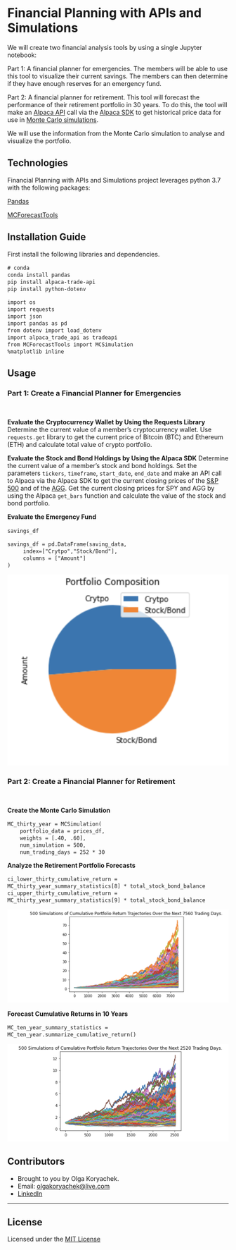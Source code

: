 # Financial Planning with APIs and Simulations
We will create two financial analysis tools by using a single Jupyter notebook:

Part 1: A financial planner for emergencies. The members will be able to use this tool to visualize their current savings. The members can then determine if they have enough reserves for an emergency fund.

Part 2: A financial planner for retirement. This tool will forecast the performance of their retirement portfolio in 30 years. To do this, the tool will make an [Alpaca API](https://alpaca.markets/docs/) call via the [Alpaca SDK](https://github.com/alpacahq/alpaca-trade-api-python/) to get historical price data for use in [Monte Carlo simulations](https://www.rdocumentation.org/packages/decisionSupport/versions/1.110/topics/mcSimulation).

We will use the information from the Monte Carlo simulation to analyse and visualize the portfolio.

## Technologies
Financial Planning with APIs and Simulations project leverages python 3.7 with the following packages:

[Pandas](https://github.com/pandas-dev/pandas "Pandas") 

[MCForecastTools](https://cdn.inst-fs-pdx-prod.inscloudgate.net/e0e08ad7-c5b3-43c1-8e7c-e7efc5f1f39c/MCForecastTools.py?token=eyJhbGciOiJIUzUxMiIsInR5cCI6IkpXVCIsImtpZCI6ImNkbiJ9.eyJyZXNvdXJjZSI6Ii9lMGUwOGFkNy1jNWIzLTQzYzEtOGU3Yy1lN2VmYzVmMWYzOWMvTUNGb3JlY2FzdFRvb2xzLnB5IiwidGVuYW50IjoiY2FudmFzIiwidXNlcl9pZCI6IjE1MDQyMDAwMDAwMDAxNjY3OSIsImlhdCI6MTY0NzgwNTcwMiwiZXhwIjoxNjQ3ODkyMTAyfQ.AFw4Zrh-g9L-bjcvOiNwTlG8AXpxX7mml1s1WvuToE2tPxnQ1OWTfyfYG0LnT8vXcSD469j1DdN2BRCQ5ACDUA&content_type=text%2Fx-python)

## Installation Guide

First install the following libraries and dependencies.

```
# conda
conda install pandas
pip install alpaca-trade-api
pip install python-dotenv
```

```
import os
import requests
import json
import pandas as pd
from dotenv import load_dotenv
import alpaca_trade_api as tradeapi
from MCForecastTools import MCSimulation
%matplotlib inline
```

## Usage

### Part 1: Create a Financial Planner for Emergencies
<br>

**Evaluate the Cryptocurrency Wallet by Using the Requests Library**
Determine the current value of a member’s cryptocurrency wallet. Use `requests.get` library to get the current price of Bitcoin (BTC) and Ethereum (ETH) and calculate total value of crypto portfolio.

**Evaluate the Stock and Bond Holdings by Using the Alpaca SDK**
Determine the current value of a member’s stock and bond holdings. Set the parameters `tickers`, `timeframe`, `start_date`, `end_date` and make an API call to Alpaca via the Alpaca SDK to get the current closing prices of the [S&P 500](https://en.wikipedia.org/wiki/S%26P_500 "S&P 500") and of the [AGG](https://www.ishares.com/us/products/239458/ishares-core-total-us-bond-market-etf).
Get the current closing prices for SPY and AGG by using the Alpaca `get_bars` function and calculate the value of the stock and bond portfolio.

**Evaluate the Emergency Fund**

`savings_df`

```
savings_df = pd.DataFrame(saving_data,
     index=["Crytpo","Stock/Bond"],
     columns = ["Amount"]
)
```

![Portfolio Composition](Images/Piechart.png)

### Part 2: Create a Financial Planner for Retirement
<br>

**Create the Monte Carlo Simulation**

```
MC_thirty_year = MCSimulation(
    portfolio_data = prices_df,
    weights = [.40, .60],
    num_simulation = 500,
    num_trading_days = 252 * 30
```

**Analyze the Retirement Portfolio Forecasts**

```
ci_lower_thirty_cumulative_return = MC_thirty_year_summary_statistics[8] * total_stock_bond_balance
ci_upper_thirty_cumulative_return = MC_thirty_year_summary_statistics[9] * total_stock_bond_balance
```
![30-year Monte Carlo simulation](Images/30yearplot.png)

**Forecast Cumulative Returns in 10 Years**

```
MC_ten_year_summary_statistics = MC_ten_year.summarize_cumulative_return()
```
![10-year Monte Carlo simulation](Images/10yearplot.png)

## Contributors

* Brought to you by Olga Koryachek.
* Email: olgakoryachek@live.com
* [LinkedIn](https://www.linkedin.com/in/olga-koryachek-a74b1877/?msgOverlay=true "LinkedIn")


---

## License

Licensed under the [MIT License](https://choosealicense.com/licenses/mit/)


